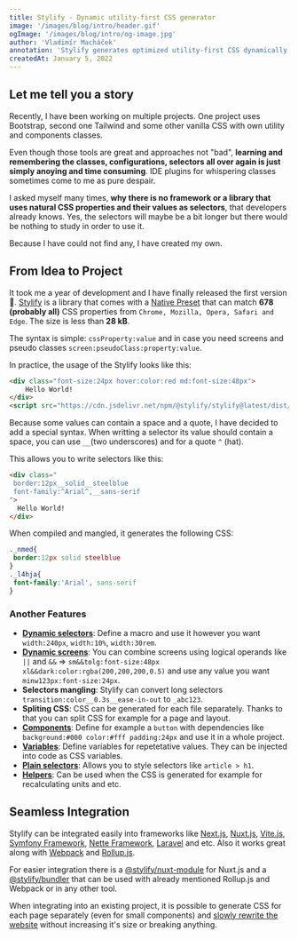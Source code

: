 ```yaml
---
title: Stylify - Dynamic utility-first CSS generator
image: '/images/blog/intro/header.gif'
ogImage: '/images/blog/intro/og-image.jpg'
author: 'Vladimír Macháček'
annotation: 'Stylify generates optimized utility-first CSS dynamically based on what you write. Write HTML. Get CSS. 🚀'
createdAt: January 5, 2022
---
```


## Let me tell you a story
Recently, I have been working on multiple projects. One project uses Bootstrap, second one Tailwind and some other vanilla CSS with own utility and components classes.

Even though those tools are great and approaches not "bad", **learning and remembering the classes, configurations, selectors all over again is just simply anoying and time consuming**. IDE plugins for whispering classes sometimes come to me as pure despair.

I asked myself many times, **why there is no framework or a library that uses natural CSS properties and their values as selectors**, that developers already knows. Yes, the selectors will maybe be a bit longer but there would be nothing to study in order to use it.

Because I have could not find any, I have created my own.

## From Idea to Project

It took me a year of development and I have finally released the first version 🎉.
[Stylify](https://stylifycss.com) is a library that comes with a [Native Preset](https://stylifycss.com/docs/stylify/native-preset) that can match **678 (probably all)** CSS properties from `Chrome, Mozilla, Opera, Safari and Edge`. The size is less than **28 kB**.

The syntax is simple: `cssProperty:value` and in case you need screens and pseudo classes `screen:pseudoClass:property:value`.

In practice, the usage of the Stylify looks like this:
```html
<div class="font-size:24px hover:color:red md:font-size:48px">
    Hello World!
</div>
<script src="https://cdn.jsdelivr.net/npm/@stylify/stylify@latest/dist/stylify.native.min.js"></script>
```
Because some values can contain a space and a quote, I have decided to add a special syntax. When writting a selector its value should contain a space, you can use `__`(two underscores) and for a quote `^` (hat).

This allows you to write selectors like this:

```html
<div class="
 border:12px__solid__steelblue
 font-family:^Arial^,__sans-serif
">
  Hello World!
</div>
```

When compiled and mangled, it generates the following CSS:

```css
._nmed{
 border:12px solid steelblue
}
._l4hja{
 font-family:'Arial', sans-serif
}
```

### Another Features
- **[Dynamic selectors](https://stylifycss.com/docs/stylify/compiler#macros)**: Define a macro and use it however you want `width:240px`, `width:10%`, `width:30rem`.
- **[Dynamic screens](https://stylifycss.com/docs/stylify/compiler#logical-operands-in-screens)**: You can combine screens using logical operands like `||` and `&&` => `sm&&tolg:font-size:48px xl&&dark:color:rgba(200,200,200,0.5)` and use any value you want `minw123px:font-size:24px`.
- **Selectors mangling**: Stylify can convert long selectors `transition:color__0.3s__ease-in-out` to `_abc123`.
- **Spliting CSS**: CSS can be generated for each file separately. Thanks to that you can split CSS for example for a page and layout.
- **[Components](https://stylifycss.com/docs/stylify/compiler#components)**: Define for example a `button` with dependencies like `background:#000 color:#fff padding:24px` and use it in a whole project.
- **[Variables](https://stylifycss.com/docs/stylify/compiler#variables)**: Define variables for repetetative values. They can be injected into code as CSS variables.
- **[Plain selectors](https://stylifycss.com/docs/stylify/compiler#plainselectors)**: Allows you to style selectors like `article > h1`.
- **[Helpers](https://stylifycss.com/docs/stylify/compiler#helpers)**: Can be used when the CSS is generated for example for recalculating units and etc.

## Seamless Integration
Stylify can be integrated easily into frameworks like [Next.js](https://stylifycss.com/docs/integrations/nextjs), [Nuxt.js](https://stylifycss.com/docs/integrations/nuxtjs), [Vite.js](https://stylifycss.com/docs/integrations/vitejs), [Symfony Framework](https://stylifycss.com/docs/integrations/symfony), [Nette Framework](https://stylifycss.com/docs/integrations/nette), [Laravel](https://stylifycss.com/docs/integrations/laravel) and etc. Also it works great along with [Webpack](https://stylifycss.com/docs/integrations/webpack) and [Rollup.js](https://stylifycss.com/docs/integrations/rollupjs).

For easier integration there is a [@stylify/nuxt-module](https://stylifycss.com/docs/nuxt-module) for Nuxt.js and a [@stylify/bundler](https://stylifycss.com/docs/bundler) that can be used with already mentioned Rollup.js and Webpack or in any other tool.

When integrating into an existing project, it is possible to generate CSS for each page separately (even for small components) and [slowly rewrite the website](https://stylifycss.com/docs/get-started/migrating-to-stylify) without increasing it's size or breaking anything.
